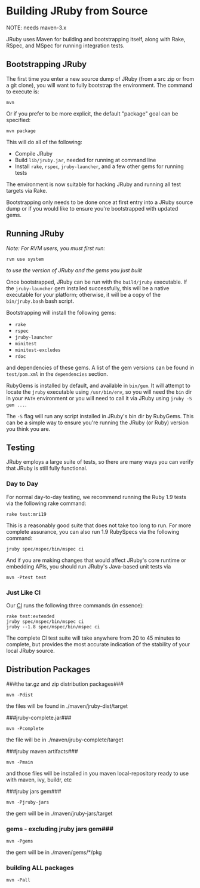 Building JRuby from Source
==========================

NOTE: needs maven-3.x

JRuby uses Maven for building and bootstrapping itself, along with Rake,
RSpec, and MSpec for running integration tests.

Bootstrapping JRuby
-------------------

The first time you enter a new source dump of JRuby (from a src zip or
from a git clone), you will want to fully bootstrap the environment. The
command to execute is:

```
mvn
```

Or if you prefer to be more explicit, the default "package" goal can
be specified:

```
mvn package
```

This will do all of the following:

* Compile JRuby
* Build `lib/jruby.jar`, needed for running at command line
* Install `rake`, `rspec`, `jruby-launcher`, and a few other gems for running tests

The environment is now suitable for hacking JRuby and running all test
targets via Rake.

Bootstrapping only needs to be done once at first entry into a JRuby
source dump or if you would like to ensure you're bootstrapped with
updated gems.

Running JRuby
-------------

*Note: For RVM users, you must first run:*

```
rvm use system
```

*to use the version of JRuby and the gems you just built*

Once bootstrapped, JRuby can be run with the `build/jruby` executable. If
the `jruby-launcher` gem installed successfully, this will be a native
executable for your platform; otherwise, it will be a copy of the
`bin/jruby.bash` bash script.

Bootstrapping will install the following gems:

* `rake`
* `rspec`
* `jruby-launcher`
* `minitest`
* `minitest-excludes`
* `rdoc`

and dependencies of these gems. A list of the gem versions can be found in
`test/pom.xml` in the `dependencies` section.

RubyGems is installed by default, and available in `bin/gem`. It will
attempt to locate the `jruby` executable using `/usr/bin/env`, so you
will need the `bin` dir in your `PATH` environment or you will need to
call it via JRuby using `jruby -S gem ...`.

The `-S` flag will run any script installed in JRuby's bin dir by RubyGems.
This can be a simple way to ensure you're running the JRuby (or Ruby) version
you think you are.

Testing
-------

JRuby employs a large suite of tests, so there are many ways you can
verify that JRuby is still fully functional.

### Day to Day

For normal day-to-day testing, we recommend running the Ruby 1.9 tests
via the following rake command:

```
rake test:mri19
```

This is a reasonably good suite that does not take too long to run. For
more complete assurance, you can also run 1.9 RubySpecs via the
following command:

```
jruby spec/mspec/bin/mspec ci
```

And if you are making changes that would affect JRuby's core runtime
or embedding APIs, you should run JRuby's Java-based unit tests via

```
mvn -Ptest test
```

### Just Like CI

Our [CI](https://travis-ci.org/jruby/jruby) runs the following three commands (in essence):

```
rake test:extended
jruby spec/mspec/bin/mspec ci
jruby --1.8 spec/mspec/bin/mspec ci
```

The complete CI test suite will take anywhere from 20 to 45 minutes to
complete, but provides the most accurate indication of the stability of
your local JRuby source.

Distribution Packages
---------------------

###the tar.gz and zip distribution packages###

```
mvn -Pdist
```

the files will be found in ./maven/jruby-dist/target

###jruby-complete.jar###

```
mvn -Pcomplete
```

the file will be in ./maven/jruby-complete/target

###jruby maven artifacts###

```
mvn -Pmain
```

and those files will be installed in you maven local-repository ready to use with maven, ivy, buildr, etc

###jruby jars gem###

```
mvn -Pjruby-jars
```

the gem will be in ./maven/jruby-jars/target

### gems - excluding jruby jars gem###

```
mvn -Pgems
```

the gem will be in ./maven/gems/*/pkg

### building ALL packages ###

```
mvn -Pall
```

